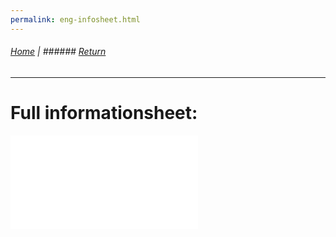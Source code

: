 ```yaml
---
permalink: eng-infosheet.html
---
```

###### [Home](https://uitpsypro.github.io/1) | ###### [Return](https://uitpsypro.github.io/1/eng-info)
---

# Full informationsheet:

![InfoSheet](/documents/00-InfoSheet-english.pdf)
